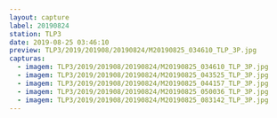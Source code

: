 ```yaml
---
layout: capture
label: 20190824
station: TLP3
date: 2019-08-25 03:46:10
preview: TLP3/2019/201908/20190824/M20190825_034610_TLP_3P.jpg
capturas:
  - imagem: TLP3/2019/201908/20190824/M20190825_034610_TLP_3P.jpg
  - imagem: TLP3/2019/201908/20190824/M20190825_043525_TLP_3P.jpg
  - imagem: TLP3/2019/201908/20190824/M20190825_044157_TLP_3P.jpg
  - imagem: TLP3/2019/201908/20190824/M20190825_050036_TLP_3P.jpg
  - imagem: TLP3/2019/201908/20190824/M20190825_083142_TLP_3P.jpg
---
```

